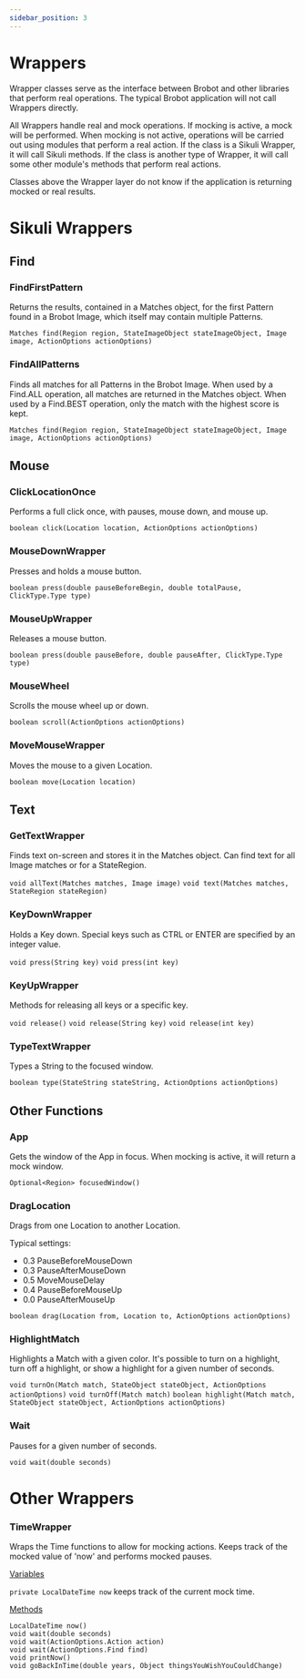 ```yaml
---
sidebar_position: 3
---
```


# Wrappers

Wrapper classes serve as the interface between Brobot and other libraries that
perform real operations. The typical Brobot application will not call Wrappers directly. 

All Wrappers handle real and mock operations. If mocking is active, a 
mock will be performed. When mocking is not active, operations will
be carried out using modules that perform a real action. If the class is 
a Sikuli Wrapper, it will call Sikuli methods. If the class is another 
type of Wrapper, it will call some other module's methods that perform
real actions.

Classes above the Wrapper layer do not know if the application is returning
mocked or real results. 

# Sikuli Wrappers

## Find

### FindFirstPattern

Returns the results, contained in a Matches object, for the first Pattern found 
in a Brobot Image, which itself may contain multiple Patterns. 

`Matches find(Region region, StateImageObject stateImageObject, Image image,
ActionOptions actionOptions)`  

### FindAllPatterns

Finds all matches for all Patterns in the Brobot Image. When used by a 
Find.ALL operation, all matches are returned in the Matches object. When
used by a Find.BEST operation, only the match with the highest score is kept.

`Matches find(Region region, StateImageObject stateImageObject, Image image,
ActionOptions actionOptions)`

## Mouse

### ClickLocationOnce

Performs a full click once, with pauses, mouse down, and mouse up. 

`boolean click(Location location, ActionOptions actionOptions)`

### MouseDownWrapper

Presses and holds a mouse button. 

`boolean press(double pauseBeforeBegin, double totalPause, ClickType.Type type)`

### MouseUpWrapper

Releases a mouse button.

`boolean press(double pauseBefore, double pauseAfter, ClickType.Type type)`

### MouseWheel

Scrolls the mouse wheel up or down.

`boolean scroll(ActionOptions actionOptions)`

### MoveMouseWrapper

Moves the mouse to a given Location.

`boolean move(Location location)`

## Text

### GetTextWrapper

Finds text on-screen and stores it in the Matches object. 
Can find text for all Image matches or for a StateRegion.

`void allText(Matches matches, Image image)`
`void text(Matches matches, StateRegion stateRegion)`

### KeyDownWrapper

Holds a Key down. Special keys such as CTRL or ENTER are specified by an integer value.  

`void press(String key)`
`void press(int key)`

### KeyUpWrapper

Methods for releasing all keys or a specific key.

`void release()`
`void release(String key)`
`void release(int key)`

### TypeTextWrapper

Types a String to the focused window.

`boolean type(StateString stateString, ActionOptions actionOptions)`

## Other Functions

### App

Gets the window of the App in focus. When mocking is active, it will return a 
mock window. 

`Optional<Region> focusedWindow()`

### DragLocation

Drags from one Location to another Location.  

Typical settings:  
* 0.3 PauseBeforeMouseDown
* 0.3 PauseAfterMouseDown
* 0.5 MoveMouseDelay
* 0.4 PauseBeforeMouseUp
* 0.0 PauseAfterMouseUp

`boolean drag(Location from, Location to, ActionOptions actionOptions)`

### HighlightMatch

Highlights a Match with a given color. It's possible to turn on a highlight,
turn off a highlight, or show a highlight for a given number of seconds. 

`void turnOn(Match match, StateObject stateObject, ActionOptions actionOptions)`
`void turnOff(Match match)`
`boolean highlight(Match match, StateObject stateObject, ActionOptions actionOptions)`

### Wait

Pauses for a given number of seconds.

`void wait(double seconds)`

# Other Wrappers

### TimeWrapper

Wraps the Time functions to allow for mocking actions.
Keeps track of the mocked value of 'now' and performs mocked pauses.

<u>Variables</u>  

`private LocalDateTime now` keeps track of the current mock time.  

<u>Methods</u>  

`LocalDateTime now()`  
`void wait(double seconds)`  
`void wait(ActionOptions.Action action)`  
`void wait(ActionOptions.Find find)`  
`void printNow()`  
`void goBackInTime(double years, Object thingsYouWishYouCouldChange)`  

